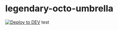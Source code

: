 # legendary-octo-umbrella
[![Deploy to DEV](https://github.com/leepham360f/legendary-octo-umbrella/actions/workflows/deployment.yml/badge.svg?branch=dev)](https://github.com/leepham360f/legendary-octo-umbrella/actions/workflows/deployment.yml)
test